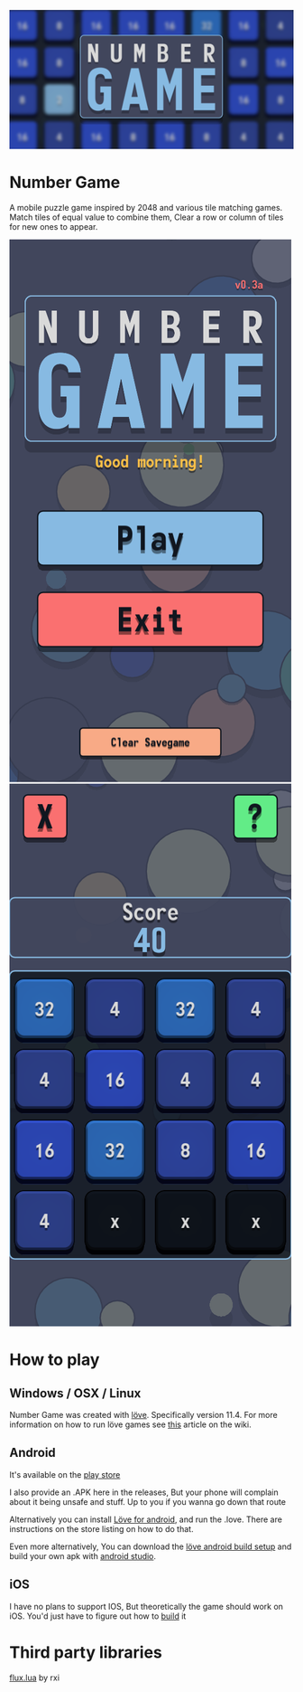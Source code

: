 ![logo](https://github.com/veethree/NumberGame/blob/main/art/Store%20graphic.png)
# Number Game
A mobile puzzle game inspired by 2048 and various tile matching games. Match tiles of equal value to combine them, Clear a row or column of tiles for new ones to appear.

![screenshot](https://github.com/veethree/NumberGame/blob/main/art/1690892560.png)
![screenshot](https://github.com/veethree/NumberGame/blob/main/art/1690892572.png)

# How to play
## Windows / OSX / Linux
Number Game was created with [löve](https://love2d.org/). Specifically version 11.4. For more information on how to run löve games see [this](https://love2d.org/wiki/Getting_Started) article on the wiki.

## Android
It's available on the [play store](https://play.google.com/store/apps/details?id=com.veethreedev.numbergame)

I also provide an .APK here in the releases, But your phone will complain about it being unsafe and stuff. Up to you if you wanna go down that route

Alternatively you can install [Löve for android](https://play.google.com/store/apps/details?id=org.love2d.android&hl=en&gl=US), and run the .love. There are instructions on the store listing on how to do that.

Even more alternatively, You can download the [löve android build setup](https://github.com/love2d/love-android) and build your own apk with [android studio](https://developer.android.com/studio).

## iOS
I have no plans to support IOS, But theoretically the game should work on iOS. You'd just have to figure out how to [build](https://love2d.org/wiki/Getting_Started#iOS) it

# Third party libraries
[flux.lua](https://github.com/rxi/flux) by rxi
